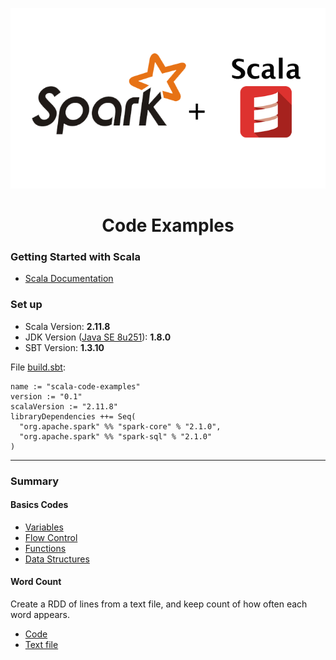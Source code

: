 <p align="center">
  <img src="spark_scala.png">
</p>

<h1 align="center">Code Examples</h1>

### Getting Started with Scala

- [Scala Documentation](https://docs.scala-lang.org/?_ga=2.94192925.1002217770.1589141912-1942157757.1588046986)

### Set up
- Scala Version: **2.11.8**
- JDK Version ([Java SE 8u251](https://www.oracle.com/java/technologies/javase-downloads.html)): **1.8.0**
- SBT Version: **1.3.10**

File [build.sbt](build.sbt):
```
name := "scala-code-examples"
version := "0.1"
scalaVersion := "2.11.8"
libraryDependencies ++= Seq(
  "org.apache.spark" %% "spark-core" % "2.1.0",
  "org.apache.spark" %% "spark-sql" % "2.1.0"
)
```
---

### Summary

#### Basics Codes
- [Variables](src/main/scala/basics/variables.sc)
- [Flow Control](src/main/scala/basics/flowControl.sc)
- [Functions](src/main/scala/basics/functions.sc)
- [Data Structures](src/main/scala/basics/dataStructures.sc)

#### Word Count
Create a RDD of lines from a text file, and keep count of how often each word appears.

- [Code](src/main/scala/wordCount/wordcount.scala)
- [Text file](src/main/scala/wordCount/book.txt)
